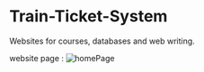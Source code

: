 # Train-Ticket-System
Websites for courses, databases and web writing.

website page : ![homePage](https://user-images.githubusercontent.com/124706164/224482007-07dea5e7-2282-4125-b75e-2904abeb3d79.gif)
